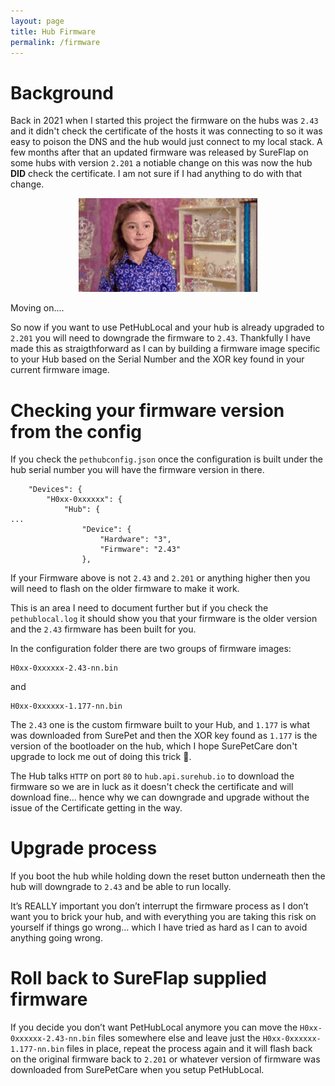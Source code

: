 ```yaml
---
layout: page
title: Hub Firmware
permalink: /firmware
---
```


# Background

Back in 2021 when I started this project the firmware on the hubs was `2.43` and it didn't check the certificate of the hosts it was connecting to so it was easy to poison the DNS and the hub would just connect to my local stack. A few months after that an updated firmware was released by SureFlap on some hubs with version `2.201` a notiable change on this was now the hub **DID** check the certificate. I am not sure if I had anything to do with that change.

<p align="center">
<img src="/assets/smile.gif" height="150">
</p>

Moving on....

So now if you want to use PetHubLocal and your hub is already upgraded to `2.201` you will need to downgrade the firmware to `2.43`. Thankfully I have made this as straigthforward as I can by building a firmware image specific to your Hub based on the Serial Number and the XOR key found in your current firmware image.

# Checking your firmware version from the config

If you check the `pethubconfig.json` once the configuration is built under the hub serial number you will have the firmware version in there.

```
    "Devices": {
        "H0xx-0xxxxxx": {
            "Hub": {
...
                "Device": {
                    "Hardware": "3",
                    "Firmware": "2.43"
                },
```

If your Firmware above is not `2.43` and `2.201` or anything higher then you will need to flash on the older firmware to make it work.

This is an area I need to document further but if you check the `pethublocal.log` it should show you that your firmware is the older version and the `2.43` firmware has been built for you.

In the configuration folder there are two groups of firmware images:

```
H0xx-0xxxxxx-2.43-nn.bin
```
and

```
H0xx-0xxxxxx-1.177-nn.bin
```

The `2.43` one is the custom firmware built to your Hub, and `1.177` is what was downloaded from SurePet and then the XOR key found as `1.177` is the version of the bootloader on the hub, which I hope SurePetCare don't upgrade to lock me out of doing this trick :pray:.

The Hub talks `HTTP` on port `80` to `hub.api.surehub.io` to download the firmware so we are in luck as it doesn't check the certificate and will download fine... hence why we can downgrade and upgrade without the issue of the Certificate getting in the way.

# Upgrade process

If you boot the hub while holding down the reset button underneath then the hub will downgrade to `2.43` and be able to run locally.

It’s REALLY important you don’t interrupt the firmware process as I don’t want you to brick your hub, and with everything you are taking this risk on yourself if things go wrong… which I have tried as hard as I can to avoid anything going wrong.

# Roll back to SureFlap supplied firmware

If you decide you don’t want PetHubLocal anymore you can move the `H0xx-0xxxxxx-2.43-nn.bin` files somewhere else and leave just the `H0xx-0xxxxxx-1.177-nn.bin` files in place, repeat the process again and it will flash back on the original firmware back to `2.201` or whatever version of firmware was downloaded from SurePetCare when you setup PetHubLocal.
